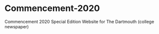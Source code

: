 # Commencement-2020
Commencement 2020 Special Edition Website for The Dartmouth (college newspaper)
